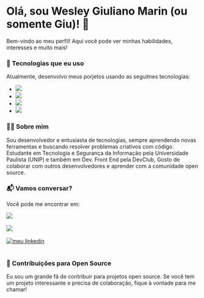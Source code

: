 # Olá, sou Wesley Giuliano Marin (ou somente Giu)! 👋

Bem-vindo ao meu perfil! Aqui você pode ver minhas habilidades, interesses e muito mais!

<div>
  <h3>🔧 Tecnologias que eu uso</h3>
  <p>Atualmente, desenvolvo meus porjetos usando as seguitnes tecnologias:</p>
  <ul>
    <li> <img src="https://img.shields.io/badge/JavaScript-F7DF1E?style=for-the-badge&logo=javascript&logoColor=black"/> </li>
    <li> <img src="https://img.shields.io/badge/CSS3-1572B6?style=for-the-badge&logo=css3&logoColor=white"/> </li>
    <li> <img src="https://img.shields.io/badge/React-20232A?style=for-the-badge&logo=react&logoColor=61DAFB"/> </li>
    <li> <img src="https://img.shields.io/badge/HTML5-E34F26?style=for-the-badge&logo=html5&logoColor=white"/> </li>
  </ul>
</div>

<div>
  <h3>👨‍💻 Sobre mim</h3>
  <p>Sou desenvolvedor e entusiasta de tecnologias, sempre aprendendo novas ferramentas e buscando resolver problemas criativos com código. Estudante em Tecnologia e Segurança da Informação pela Universidade Paulista (UNIP) e também em Dev. Front End pela DevClub, Gosto de colaborar com outros desenvolvedores e aprender com a comunidade open source.</p>
</div>

<div>
  <h3>📬 Vamos conversar?</h3>
  <p>Você pode me encontrar em:</p>


  <a href="https://www.instagram.com/wesley_giuliano/" title="Visite meu insta">
  <img src="https://img.shields.io/badge/Instagram-E4405F?style=for-the-badge&logo=instagram&logoColor=white">
</a> 
<br>
<br>
 <a href="mailto:wesley.giuliano@gmail.com" title="Entre em ctt por e-mail">
  <img src="https://img.shields.io/badge/Gmail-D14836?style=for-the-badge&logo=gmail&logoColor=white">
</a> 
<br>
<br>
    
  <a href="https://www.linkedin.com/in/wesleygmarin/" title="Visite meu linkedin">
  <img src="https://img.shields.io/badge/LinkedIn-0077B5?style=for-the-badge&logo=linkedin&logoColor=white" alt="meu linkedin">
</a> 
<br>
<br>
    	
  </div>
  <h3>🔄 Contribuições para Open Source</h3>
  <p>Eu sou um grande fã de contribuir para projetos open source. Se você tem um projeto interessante e precisa de colaboração, fique à vontade para me chamar!</p>
</div>
